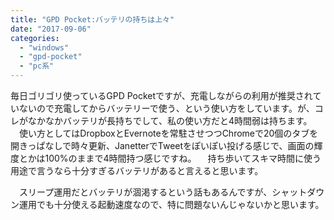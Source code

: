 ```yaml
---
title: "GPD Pocket:バッテリの持ちは上々"
date: "2017-09-06"
categories: 
  - "windows"
  - "gpd-pocket"
  - "pc系"
---
```


毎日ゴリゴリ使っているGPD Pocketですが、充電しながらの利用が推奨されていないので充電してからバッテリーで使う、という使い方をしています。が、コレがなかなかバッテリが長持ちでして、私の使い方だと4時間弱は持ちます。 　使い方としてはDropboxとEvernoteを常駐させつつChromeで20個のタブを開きっぱなしで時々更新、JanetterでTweetをぽいぽい投げる感じで、画面の輝度とかは100%のままで4時間持つ感じですね。 　持ち歩いてスキマ時間に使う用途で言うなら十分すぎるバッテリがあると言えると思います。

　スリープ運用だとバッテリが涸渇するという話もあるんですが、シャットダウン運用でも十分使える起動速度なので、特に問題ないんじゃないかと思います。
